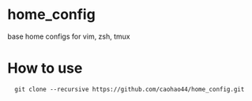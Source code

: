 # home_config
base home configs for vim, zsh, tmux

# How to use
```shell
  git clone --recursive https://github.com/caohao44/home_config.git
```
